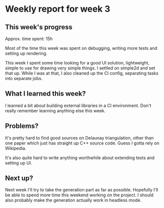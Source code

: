 # Weekly report for week 3
## This week's progress
Approx. time spent: 15h

Most of the time this week was spent on debugging, writing more tests and setting up rendering. 

This week I spent some time looking for a good UI solution, lightweight, simple to use for drawing very simple things. I settled on simple2d and set that up. While I was at that, I also cleaned up the CI config, separating tasks into separate jobs.

## What I learned this week?
I learned a bit about building external libraries in a CI environment. Don't really remember learning anything else this week.

## Problems? 
It's pretty hard to find good sources on Delaunay triangulation, other than one paper which just has straight up C++ source code. Guess I gotta rely on Wikipedia.

It's also quite hard to write anything worthwhile about extending tests and setting up UI.

## Next up?
Next week I'll try to take the generation part as far as possible. Hopefully I'll be able to spend more time this weekend working on the project. I should also probably make the generation actually work in headless mode. 
